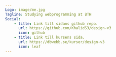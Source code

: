 ```yaml
---
Logo: image/me.jpg
Tagline: Studying webprogramming at BTH
Social:
    - title: Link till sidans github repo.
      url: https://github.com/KhalidS3/design-v3
      icon: github
    - title: Link till kursens sida.
      url: https://dbwebb.se/kurser/design-v3
      icon: leaf
---
```

